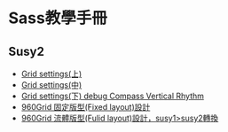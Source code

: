 Sass教學手冊
====================

Susy2
--------------------------

* [Grid settings(上)](docs/susy2/1.markdown)
* [Grid settings(中)](docs/susy2/2.markdown)
* [Grid settings(下) debug Compass Vertical Rhythm ](docs/susy2/3.markdown)
* [960Grid 固定版型(Fixed layout)設計](docs/susy2/4.markdown)
* [960Grid 流體版型(Fulid layout)設計，susy1>susy2轉換](docs/susy2/5.markdown)


